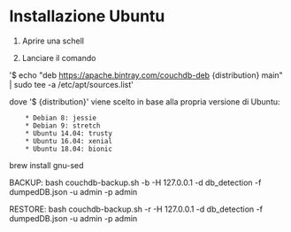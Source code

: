 # Installazione Ubuntu

1. Aprire una schell

2. Lanciare il comando

'$ echo "deb https://apache.bintray.com/couchdb-deb {distribution} main" \
    | sudo tee -a /etc/apt/sources.list'
    
dove '$ {distribution}' viene scelto in base alla propria versione di Ubuntu:

		* Debian 8: jessie
		* Debian 9: stretch
		* Ubuntu 14.04: trusty
		* Ubuntu 16.04: xenial
		* Ubuntu 18.04: bionic
    	
    
    


brew install gnu-sed

BACKUP:
bash couchdb-backup.sh -b -H 127.0.0.1 -d db_detection -f dumpedDB.json -u admin -p admin

RESTORE:
bash couchdb-backup.sh -r -H 127.0.0.1 -d db_detection -f dumpedDB.json -u admin -p admin
